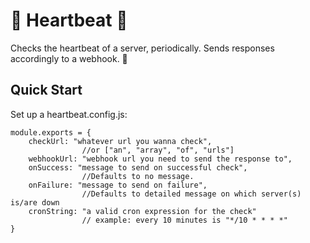 # 💓 Heartbeat 💓

Checks the heartbeat of a server, periodically. Sends responses accordingly to a webhook. 💌

## Quick Start

Set up a heartbeat.config.js:
```
module.exports = {
    checkUrl: "whatever url you wanna check", 
                //or ["an", "array", "of", "urls"]
    webhookUrl: "webhook url you need to send the response to",
    onSuccess: "message to send on successful check", 
                //Defaults to no message.
    onFailure: "message to send on failure", 
                //Defaults to detailed message on which server(s) is/are down
    cronString: "a valid cron expression for the check" 
                // example: every 10 minutes is "*/10 * * * *"
}
```